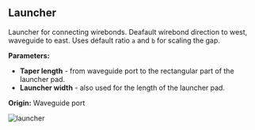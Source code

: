 ## Launcher
Launcher for connecting wirebonds. Deafault wirebond direction to west, waveguide to east. Uses default ratio `a` and `b` for scaling the gap.

**Parameters:**
- **Taper length** - from waveguide port to the rectangular part of the launcher pad.
- **Launcher width** - also used for the length of the launcher pad.

**Origin:** Waveguide port  

![launcher](/images/launcher.png)

    